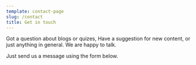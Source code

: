```yaml
---
template: contact-page
slug: /contact
title: Get in touch
---
```

Got a question about blogs or quizes, Have a suggestion for new content, or just anything in general. We are happy to talk.

Just send us a message using the form below.